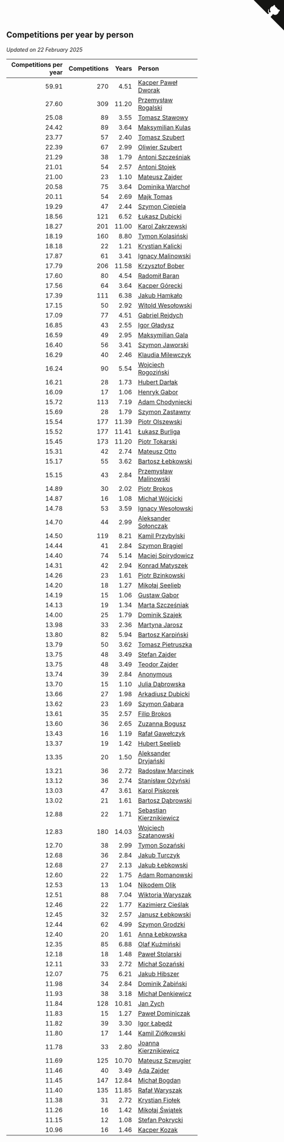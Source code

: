 ## Competitions per year by person

*Updated on 22 February 2025*

| Competitions per year | Competitions | Years | Person |
| ---: | ---: | ---: | :--- |
| 59.91 | 270 | 4.51 | [Kacper Paweł Dworak](https://www.worldcubeassociation.org/persons/2020DWOR01) |
| 27.60 | 309 | 11.20 | [Przemysław Rogalski](https://www.worldcubeassociation.org/persons/2013ROGA02) |
| 25.08 | 89 | 3.55 | [Tomasz Stawowy](https://www.worldcubeassociation.org/persons/2021STAW01) |
| 24.42 | 89 | 3.64 | [Maksymilian Kulas](https://www.worldcubeassociation.org/persons/2021KULA02) |
| 23.77 | 57 | 2.40 | [Tomasz Szubert](https://www.worldcubeassociation.org/persons/2022SZUB02) |
| 22.39 | 67 | 2.99 | [Oliwier Szubert](https://www.worldcubeassociation.org/persons/2022SZUB01) |
| 21.29 | 38 | 1.79 | [Antoni Szcześniak](https://www.worldcubeassociation.org/persons/2023SZCZ04) |
| 21.01 | 54 | 2.57 | [Antoni Stojek](https://www.worldcubeassociation.org/persons/2022STOJ03) |
| 21.00 | 23 | 1.10 | [Mateusz Zajder](https://www.worldcubeassociation.org/persons/2024ZAJD01) |
| 20.58 | 75 | 3.64 | [Dominika Warchoł](https://www.worldcubeassociation.org/persons/2021WARC01) |
| 20.11 | 54 | 2.69 | [Majk Tomas](https://www.worldcubeassociation.org/persons/2022TOMA05) |
| 19.29 | 47 | 2.44 | [Szymon Ciepiela](https://www.worldcubeassociation.org/persons/2022CIEP01) |
| 18.56 | 121 | 6.52 | [Łukasz Dubicki](https://www.worldcubeassociation.org/persons/2018DUBI01) |
| 18.27 | 201 | 11.00 | [Karol Zakrzewski](https://www.worldcubeassociation.org/persons/2014ZAKR01) |
| 18.19 | 160 | 8.80 | [Tymon Kolasiński](https://www.worldcubeassociation.org/persons/2016KOLA02) |
| 18.18 | 22 | 1.21 | [Krystian Kalicki](https://www.worldcubeassociation.org/persons/2023KALI10) |
| 17.87 | 61 | 3.41 | [Ignacy Malinowski](https://www.worldcubeassociation.org/persons/2021MALI02) |
| 17.79 | 206 | 11.58 | [Krzysztof Bober](https://www.worldcubeassociation.org/persons/2013BOBE01) |
| 17.60 | 80 | 4.54 | [Radomił Baran](https://www.worldcubeassociation.org/persons/2020BARA02) |
| 17.56 | 64 | 3.64 | [Kacper Górecki](https://www.worldcubeassociation.org/persons/2021GORE01) |
| 17.39 | 111 | 6.38 | [Jakub Hamkało](https://www.worldcubeassociation.org/persons/2018HAMK01) |
| 17.15 | 50 | 2.92 | [Witold Wesołowski](https://www.worldcubeassociation.org/persons/2022WESO01) |
| 17.09 | 77 | 4.51 | [Gabriel Rejdych](https://www.worldcubeassociation.org/persons/2020REJD01) |
| 16.85 | 43 | 2.55 | [Igor Gładysz](https://www.worldcubeassociation.org/persons/2022GLAD01) |
| 16.59 | 49 | 2.95 | [Maksymilian Gala](https://www.worldcubeassociation.org/persons/2022GALA01) |
| 16.40 | 56 | 3.41 | [Szymon Jaworski](https://www.worldcubeassociation.org/persons/2021JAWO01) |
| 16.29 | 40 | 2.46 | [Klaudia Milewczyk](https://www.worldcubeassociation.org/persons/2022MILE05) |
| 16.24 | 90 | 5.54 | [Wojciech Rogoziński](https://www.worldcubeassociation.org/persons/2019ROGO04) |
| 16.21 | 28 | 1.73 | [Hubert Darłak](https://www.worldcubeassociation.org/persons/2023DARL03) |
| 16.09 | 17 | 1.06 | [Henryk Gabor](https://www.worldcubeassociation.org/persons/2024GABO02) |
| 15.72 | 113 | 7.19 | [Adam Chodyniecki](https://www.worldcubeassociation.org/persons/2017CHOD02) |
| 15.69 | 28 | 1.79 | [Szymon Zastawny](https://www.worldcubeassociation.org/persons/2023ZAST01) |
| 15.54 | 177 | 11.39 | [Piotr Olszewski](https://www.worldcubeassociation.org/persons/2013OLSZ02) |
| 15.52 | 177 | 11.41 | [Łukasz Burliga](https://www.worldcubeassociation.org/persons/2013BURL01) |
| 15.45 | 173 | 11.20 | [Piotr Tokarski](https://www.worldcubeassociation.org/persons/2013TOKA01) |
| 15.31 | 42 | 2.74 | [Mateusz Otto](https://www.worldcubeassociation.org/persons/2022OTTO01) |
| 15.17 | 55 | 3.62 | [Bartosz Łebkowski](https://www.worldcubeassociation.org/persons/2021LEBK01) |
| 15.15 | 43 | 2.84 | [Przemysław Malinowski](https://www.worldcubeassociation.org/persons/2022MALI01) |
| 14.89 | 30 | 2.02 | [Piotr Brokos](https://www.worldcubeassociation.org/persons/2023BROK01) |
| 14.87 | 16 | 1.08 | [Michał Wójcicki](https://www.worldcubeassociation.org/persons/2024WOJC01) |
| 14.78 | 53 | 3.59 | [Ignacy Wesołowski](https://www.worldcubeassociation.org/persons/2021WESO01) |
| 14.70 | 44 | 2.99 | [Aleksander Sołonczak](https://www.worldcubeassociation.org/persons/2022SOLO01) |
| 14.50 | 119 | 8.21 | [Kamil Przybylski](https://www.worldcubeassociation.org/persons/2016PRZY01) |
| 14.44 | 41 | 2.84 | [Szymon Brągiel](https://www.worldcubeassociation.org/persons/2022BRAG03) |
| 14.40 | 74 | 5.14 | [Maciej Spirydowicz](https://www.worldcubeassociation.org/persons/2020SPIR01) |
| 14.31 | 42 | 2.94 | [Konrad Matyszek](https://www.worldcubeassociation.org/persons/2022MATY02) |
| 14.26 | 23 | 1.61 | [Piotr Bzinkowski](https://www.worldcubeassociation.org/persons/2023BZIN01) |
| 14.20 | 18 | 1.27 | [Mikołaj Seelieb](https://www.worldcubeassociation.org/persons/2023SEEL04) |
| 14.19 | 15 | 1.06 | [Gustaw Gabor](https://www.worldcubeassociation.org/persons/2024GABO01) |
| 14.13 | 19 | 1.34 | [Marta Szcześniak](https://www.worldcubeassociation.org/persons/2023SZCZ07) |
| 14.00 | 25 | 1.79 | [Dominik Szajek](https://www.worldcubeassociation.org/persons/2023SZAJ01) |
| 13.98 | 33 | 2.36 | [Martyna Jarosz](https://www.worldcubeassociation.org/persons/2022JARO01) |
| 13.80 | 82 | 5.94 | [Bartosz Karpiński](https://www.worldcubeassociation.org/persons/2019KARP03) |
| 13.79 | 50 | 3.62 | [Tomasz Pietruszka](https://www.worldcubeassociation.org/persons/2021PIET01) |
| 13.75 | 48 | 3.49 | [Stefan Zajder](https://www.worldcubeassociation.org/persons/2021ZAJD02) |
| 13.75 | 48 | 3.49 | [Teodor Zajder](https://www.worldcubeassociation.org/persons/2021ZAJD03) |
| 13.74 | 39 | 2.84 | [Anonymous](https://www.worldcubeassociation.org/persons/2022ANON03) |
| 13.70 | 15 | 1.10 | [Julia Dąbrowska](https://www.worldcubeassociation.org/persons/2024DABR01) |
| 13.66 | 27 | 1.98 | [Arkadiusz Dubicki](https://www.worldcubeassociation.org/persons/2023DUBI01) |
| 13.62 | 23 | 1.69 | [Szymon Gabara](https://www.worldcubeassociation.org/persons/2023GABA01) |
| 13.61 | 35 | 2.57 | [Filip Brokos](https://www.worldcubeassociation.org/persons/2022BROK03) |
| 13.60 | 36 | 2.65 | [Zuzanna Bogusz](https://www.worldcubeassociation.org/persons/2022BOGU01) |
| 13.43 | 16 | 1.19 | [Rafał Gawełczyk](https://www.worldcubeassociation.org/persons/2023GAWE01) |
| 13.37 | 19 | 1.42 | [Hubert Seelieb](https://www.worldcubeassociation.org/persons/2023SEEL02) |
| 13.35 | 20 | 1.50 | [Aleksander Dryjański](https://www.worldcubeassociation.org/persons/2023DRYJ01) |
| 13.21 | 36 | 2.72 | [Radosław Marcinek](https://www.worldcubeassociation.org/persons/2022MARC05) |
| 13.12 | 36 | 2.74 | [Stanisław Ożyński](https://www.worldcubeassociation.org/persons/2022OZYN01) |
| 13.03 | 47 | 3.61 | [Karol Piskorek](https://www.worldcubeassociation.org/persons/2021PISK01) |
| 13.02 | 21 | 1.61 | [Bartosz Dąbrowski](https://www.worldcubeassociation.org/persons/2023DABR07) |
| 12.88 | 22 | 1.71 | [Sebastian Kierznikiewicz](https://www.worldcubeassociation.org/persons/2023KIER02) |
| 12.83 | 180 | 14.03 | [Wojciech Szatanowski](https://www.worldcubeassociation.org/persons/2011SZAT01) |
| 12.70 | 38 | 2.99 | [Tymon Sozański](https://www.worldcubeassociation.org/persons/2022SOZA01) |
| 12.68 | 36 | 2.84 | [Jakub Turczyk](https://www.worldcubeassociation.org/persons/2022TURC02) |
| 12.68 | 27 | 2.13 | [Jakub Łebkowski](https://www.worldcubeassociation.org/persons/2023LEBK01) |
| 12.60 | 22 | 1.75 | [Adam Romanowski](https://www.worldcubeassociation.org/persons/2023ROMA10) |
| 12.53 | 13 | 1.04 | [Nikodem Olik](https://www.worldcubeassociation.org/persons/2024OLIK01) |
| 12.51 | 88 | 7.04 | [Wiktoria Waryszak](https://www.worldcubeassociation.org/persons/2018WARY01) |
| 12.46 | 22 | 1.77 | [Kazimierz Cieślak](https://www.worldcubeassociation.org/persons/2023CIES01) |
| 12.45 | 32 | 2.57 | [Janusz Łebkowski](https://www.worldcubeassociation.org/persons/2022LEBK01) |
| 12.44 | 62 | 4.99 | [Szymon Grodzki](https://www.worldcubeassociation.org/persons/2020GROD01) |
| 12.40 | 20 | 1.61 | [Anna Łebkowska](https://www.worldcubeassociation.org/persons/2023LEBK04) |
| 12.35 | 85 | 6.88 | [Olaf Kuźmiński](https://www.worldcubeassociation.org/persons/2018KUZM02) |
| 12.18 | 18 | 1.48 | [Paweł Stolarski](https://www.worldcubeassociation.org/persons/2023STOL04) |
| 12.11 | 33 | 2.72 | [Michał Sozański](https://www.worldcubeassociation.org/persons/2022SOZA02) |
| 12.07 | 75 | 6.21 | [Jakub Hibszer](https://www.worldcubeassociation.org/persons/2018HIBS01) |
| 11.98 | 34 | 2.84 | [Dominik Żabiński](https://www.worldcubeassociation.org/persons/2022ZABI01) |
| 11.93 | 38 | 3.18 | [Michał Denkiewicz](https://www.worldcubeassociation.org/persons/2021DENK01) |
| 11.84 | 128 | 10.81 | [Jan Zych](https://www.worldcubeassociation.org/persons/2014ZYCH01) |
| 11.83 | 15 | 1.27 | [Paweł Dominiczak](https://www.worldcubeassociation.org/persons/2023DOMI21) |
| 11.82 | 39 | 3.30 | [Igor Łabędź](https://www.worldcubeassociation.org/persons/2021LABE01) |
| 11.80 | 17 | 1.44 | [Kamil Ziółkowski](https://www.worldcubeassociation.org/persons/2023ZIOL01) |
| 11.78 | 33 | 2.80 | [Joanna Kierznikiewicz](https://www.worldcubeassociation.org/persons/2022KIER01) |
| 11.69 | 125 | 10.70 | [Mateusz Szwugier](https://www.worldcubeassociation.org/persons/2014SZWU01) |
| 11.46 | 40 | 3.49 | [Ada Zajder](https://www.worldcubeassociation.org/persons/2021ZAJD01) |
| 11.45 | 147 | 12.84 | [Michał Bogdan](https://www.worldcubeassociation.org/persons/2012BOGD01) |
| 11.40 | 135 | 11.85 | [Rafał Waryszak](https://www.worldcubeassociation.org/persons/2013WARY01) |
| 11.38 | 31 | 2.72 | [Krystian Fiołek](https://www.worldcubeassociation.org/persons/2022FIOL01) |
| 11.26 | 16 | 1.42 | [Mikołaj Świątek](https://www.worldcubeassociation.org/persons/2023SWIA01) |
| 11.15 | 12 | 1.08 | [Stefan Pokrycki](https://www.worldcubeassociation.org/persons/2024POKR01) |
| 10.96 | 16 | 1.46 | [Kacper Kozak](https://www.worldcubeassociation.org/persons/2023KOZA05) |


<a href="https://github.com/maxidragon/wca_statistics_pl" class="github-corner" aria-label="View source on Github"><svg width="80" height="80" viewBox="0 0 250 250" style="fill:#151513; color:#fff; position: absolute; top: 0; border: 0; right: 0;" aria-hidden="true"><path d="M0,0 L115,115 L130,115 L142,142 L250,250 L250,0 Z"></path><path d="M128.3,109.0 C113.8,99.7 119.0,89.6 119.0,89.6 C122.0,82.7 120.5,78.6 120.5,78.6 C119.2,72.0 123.4,76.3 123.4,76.3 C127.3,80.9 125.5,87.3 125.5,87.3 C122.9,97.6 130.6,101.9 134.4,103.2" fill="currentColor" style="transform-origin: 130px 106px;" class="octo-arm"></path><path d="M115.0,115.0 C114.9,115.1 118.7,116.5 119.8,115.4 L133.7,101.6 C136.9,99.2 139.9,98.4 142.2,98.6 C133.8,88.0 127.5,74.4 143.8,58.0 C148.5,53.4 154.0,51.2 159.7,51.0 C160.3,49.4 163.2,43.6 171.4,40.1 C171.4,40.1 176.1,42.5 178.8,56.2 C183.1,58.6 187.2,61.8 190.9,65.4 C194.5,69.0 197.7,73.2 200.1,77.6 C213.8,80.2 216.3,84.9 216.3,84.9 C212.7,93.1 206.9,96.0 205.4,96.6 C205.1,102.4 203.0,107.8 198.3,112.5 C181.9,128.9 168.3,122.5 157.7,114.1 C157.9,116.9 156.7,120.9 152.7,124.9 L141.0,136.5 C139.8,137.7 141.6,141.9 141.8,141.8 Z" fill="currentColor" class="octo-body"></path></svg></a><style>.github-corner:hover .octo-arm{animation:octocat-wave 560ms ease-in-out}@keyframes octocat-wave{0%,100%{transform:rotate(0)}20%,60%{transform:rotate(-25deg)}40%,80%{transform:rotate(10deg)}}@media (max-width:500px){.github-corner:hover .octo-arm{animation:none}.github-corner .octo-arm{animation:octocat-wave 560ms ease-in-out}}</style>
